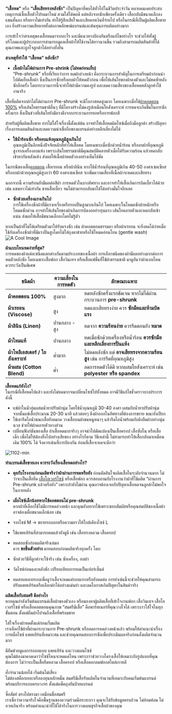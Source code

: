 
 **“เสื้อหด”** หรือ **“เสื้อเสียทรงหลังซัก”** เป็นปัญหาที่พบได้ทั่วไปในชีวิตประจำวัน หลายคนเคยประสบเหตุการณ์ซื้อเสื้อตัวโปรดมาใหม่ สวมใส่ได้พอดี แต่หลังจากซักเพียงครั้งเดียว เสื้อกลับมีขนาดเล็กลง แขนสั้นลง หรือยาวไม่เท่ากัน ทำให้รู้สึกเสียใจและเสียดายเงินที่จ่ายไป หรือในกรณีที่เป็นผู้ผลิตเสื้อขายเอง ยิ่งสร้างความเสียหายทั้งต่อภาพลักษณ์แบรนด์และต้นทุนการผลิตอย่างมาก

การเข้าใจว่าสาเหตุของเสื้อหดมาจากอะไร และมีแนวทางป้องกันหรือแก้ไขอย่างไร จะช่วยให้ทั้งผู้บริโภคและผู้ประกอบการสามารถดูแลเสื้อผ้าให้ใช้งานได้ยาวนานขึ้น รวมถึงสามารถผลิตสินค้าที่ได้คุณภาพและถูกใจลูกค้าได้อย่างยั่งยืน

**สาเหตุที่ทำให้ “เสื้อหด” หลังซัก?**<br>
- **เนื้อผ้าไม่ได้ผ่านการ Pre-shrink (ไม่หดก่อนเย็บ)**<br>
“Pre-shrunk” หรือที่เรียกว่าการ หดผ้าล่วงหน้า คือกระบวนการสำคัญในการเตรียมผ้าก่อนนำไปตัดเย็บเสื้อผ้า ซึ่งเป็นการซักหรืออบผ้าให้หดตัวก่อน เพื่อให้เส้นใยของผ้าคงตัวและไม่หดซ้ำหลังซักอีกครั้ง โดยกระบวนการนี้จะทำให้ผ้ามีความคงรูป และลดความเสี่ยงของเสื้อหดหลังลูกค้าใช้งานจริง

เสื้อที่ผลิตจากผ้าไม่ได้ผ่านการ Pre-shrunk จะมีโอกาสหดสูงมาก โดยเฉพาะเมื่อใช้[ผ้าคอตตอน 100%](/what-is-cotton) หรือเส้นใยธรรมชาติอื่นๆ ที่มีโครงสร้างไม่คงรูปเหมือนใยสังเคราะห์ การหดจะเกิดขึ้นในการซักครั้งแรก ซึ่งเป็นช่วงที่เส้นใยยังมีแรงตึงจากกระบวนการทอหรือการฟอกสี

สำหรับผู้ที่ผลิตเสื้อขาย การไม่ใส่ใจเรื่องนี้ตั้งแต่ต้น อาจทำให้เสื้อหดผิดไซซ์เมื่อถึงมือลูกค้า สร้างปัญหาเรื่องการเคลมสินค้าและลดความน่าเชื่อถือของแบรนด์อย่างหลีกเลี่ยงไม่ได้

- **ใช้น้ำร้อนซัก หรืออบแห้งอุณหภูมิสูงเกินไป** <br>
อุณหภูมิเป็นอีกหนึ่งปัจจัยหลักที่ทำให้เสื้อหด โดยเฉพาะเมื่อซักด้วยน้ำร้อน หรืออบผ้าที่อุณหภูมิสูงจากเครื่องอบแห้ง เพราะเส้นใยธรรมชาติมีคุณสมบัติคลายตัวเมื่อได้รับความร้อน แล้วหดกลับเข้าหากันหลังแห้ง ส่งผลให้เนื้อผ้าหดตัวลงอย่างเห็นได้ชัด

ในกรณีของเสื้อ[คอตตอน](/how-many-grades-of-cotton-are-there) เสื้อเรยอน หรือผ้าลินิน หากใช้น้ำร้อนที่อุณหภูมิเกิน 40-50 องศาเซลเซียส หรืออบผ้าด้วยอุณหภูมิสูงกว่า 60 องศาเซลเซียส จะเพิ่มความเสี่ยงที่เนื้อผ้าจะหดและเสียทรง

นอกจากนี้ ความร้อนยังมีผลต่อสีผ้า การหดตัวในบางทิศทาง และอาจทำให้เสื้อเกิดการบิดเบี้ยวได้ด้วย เช่น แขนยาวไม่เท่ากัน ชายเสื้อเบี้ยว จนไม่สามารถกลับมาใส่ได้อย่างมั่นใจอีกเลย

 - **ซักด้วยเครื่องแรงเกินไป**<br>
การใช้เครื่องซักผ้าที่มีแรงเหวี่ยงหรือรอบปั่นสูงมากเกินไป โดยเฉพาะในโหมดซักผ้าหนักหรือโหมดซักด่วน อาจทำให้เส้นใยของผ้าเกิดการบิดงออย่างรุนแรง เส้นใยคลายตัวและหดกลับเข้าแน่น ส่งผลให้เสื้อมีขนาดเล็กลงโดยไม่รู้ตัว

หากเป็นผ้าที่ไม่ได้เตรียมตัวมาให้รับแรงซัก เช่น ผ้าคอตตอนธรรมดา หรือผ้าเรยอน จะยิ่งหดได้ง่ายเมื่อใช้กับเครื่องซักผ้าที่มีแรงปั่นสูงโดยไม่ใส่ถุงตาข่ายหรือใช้โหมดอ่อนโยน (gentle wash)
![A Cool Image](/blog/93763676_T-shirt-01-min-2048x1452.jpg)

**ผ้าแบบไหนหดง่ายที่สุด?**<br>
การหดของผ้าแต่ละชนิดแตกต่างกันตามประเภทของเนื้อผ้า การเลือกชนิดของผ้ามีผลอย่างมากต่อการหดตัวหลังซัก โดยเฉพาะเสื้อฟอก เสื้อวินเทจ หรือเสื้อแฟชั่นที่ใช้ผ้าธรรมชาติ มาดูกันว่าผ้าแบบไหนควรระวังเป็นพิเศษ



| ชนิดผ้า                            | ความเสี่ยงในการหดตัว       | ลักษณะเฉพาะ                                                                 |
|------------------------------------|------------------------------|------------------------------------------------------------------------------|
| **ผ้าคอตตอน 100%**               | สูงมาก                       | หดหลังซักครั้งแรกชัดเจน หากไม่ได้ผ่านกระบวนการ **pre-shrunk**             |
| **ผ้าเรยอน (Viscose)**           | สูง                          | หดและเสียทรงง่าย ควร **ซักมือและห้ามบิดแรง**                               |
| **ผ้าลินิน (Linen)**             | ปานกลาง - สูง               | หดจาก **ความร้อนง่าย** ควรรีดตอนยัง **หมาด**                               |
| **ผ้าไหมแท้**                    | ปานกลาง                     | หดเมื่อซักด้วยเครื่องหรือน้ำร้อน **ควรซักมือและหลีกเลี่ยงการปั่นแห้ง**    |
| **ผ้าโพลีเอสเตอร์ / ใยสังเคราะห์** | ต่ำมาก                       | ไม่หดหลังซัก แต่ **อาจเสียทรงจากความร้อนสูง** เช่น การรีดที่อุณหภูมิสูง    |
| **ผ้าผสม (Cotton Blend)**        | ต่ำ                          | ลดการหดตัวได้ดี หากผสมใยสังเคราะห์ เช่น **polyester หรือ spandex**         |

**เสื้อหดแก้ยังไง?**<br>
ในกรณีที่เสื้อหดไปแล้ว และยังไม่หดมากจนเปลี่ยนไซซ์ไปทั้งหมด อาจมีวิธีแก้ไขชั่วคราวบางประการดังนี้

- แช่ผ้าในน้ำอุ่นผสมน้ำยาปรับผ้านุ่ม โดยใช้น้ำอุณหภูมิ 30-40 องศา ผสมกับน้ำยาปรับผ้านุ่ม จากนั้นแช่เสื้อประมาณ 20-30 นาที แล้วค่อยๆ ดึงผ้าออกในทิศทางที่ต้องการขยาย ขณะยังเปียก
- ใช้เตารีดไอน้ำขณะเสื้อยังหมาด วางเสื้อบนผ้าขนหนูหนาๆ แล้วรีดไอน้ำพร้อมกับดึงยืดผ้าอย่างนุ่มนวล ช่วยให้ผ้าคลายตัวบางส่วน
- เปลี่ยนฟังก์ชันของเสื้อ ถ้าเสื้อหดมากจริงๆ อาจนำไปดัดแปลงเป็นเสื้อครอป เสื้อซับใน หรือเสื้อเด็ก เพื่อไม่ให้ต้องทิ้งไปอย่างเสียของ
อย่างไรก็ตาม วิธีเหล่านี้ ไม่สามารถทำให้เสื้อกลับมาเหมือนเดิม 100% ได้ จึงควรเน้นที่การป้องกัน ก่อนที่เสื้อจะหดจะดีกว่า

![1102-min](/blog/1102-min.jpg)

**ทำแบรนด์เสื้อขายเอง ควรระวังเรื่องเสื้อหดอย่างไร?**<br>
- **คุยกับโรงงานก่อนผลิตจริงว่าผ้าผ่านการหดหรือยัง**
ก่อนตัดสินใจผลิตเสื้อในระดับจำนวนมาก ไม่ว่าจะเป็นเสื้อยืด [เสื้อโอเวอร์ไซซ์](/oversized-shirt-big-shirt/) หรือเสื้อฟอก ควรสอบถามกับโรงงานว่าผ้าที่ใช้ผลิต “ผ่านการ Pre-shrunk แล้วหรือยัง” เพราะถ้ายังไม่ผ่าน คุณอาจต้องเจอกับปัญหาเสื้อหดจนลูกค้าไม่พอใจในภายหลัง

- **เผื่อไซซ์เล็กน้อยหากใช้คอตตอนไม่ pre-shrunk**<br>
หากผ้าที่เลือกใช้ไม่มีการหดล่วงหน้า และคุณยังอยากใช้เพราะชอบสัมผัสหรือคุณสมบัติของเนื้อผ้า อาจต้องเผื่อขนาดเล็กน้อย เช่น

- จากไซซ์ M → ขยายรอบอกหรือความยาวให้ใกล้เคียงไซซ์ L
- ใช้แพทเทิร์นที่สามารถหดแล้วยังดูดี เช่น เสื้อทรงหลวม เสื้อครอป
- ทดสอบซักก่อนผลิตจริงเสมอ<br>
ควร **ขอชิ้นตัวอย่าง** มาทดสอบก่อนผลิตจริงทุกครั้ง โดย:

- ซักด้วยวิธีที่ลูกค้าจะใช้จริง เช่น ซักเครื่อง, อบผ้า<br>
- วัดไซซ์ก่อนและหลังซัก เปรียบเทียบการหดเป็นเปอร์เซ็นต์
- ทดสอบหลายรอบเพื่อดูว่าเสื้อจะหดแค่รอบแรกหรือยังหดต่อ
การทำเช่นนี้จะช่วยให้คุณสามารถปรับแพทเทิร์นหรือเลือกผ้าได้อย่างแม่นยำ และลดโอกาสเกิดปัญหาในสินค้าจริง

**ผลิตเสื้อกับสมศรี ดีอย่างไร**<br>
หากคุณกำลังเริ่มต้นแบรนด์เสื้อผ้าของตัวเอง หรือมองหาผู้ผลิตเสื้อที่เข้าใจงานฟอก เสื้อวินเทจ เสื้อโอเวอร์ไซซ์ หรือเสื้อคอตตอนคุณภาพ “สมศรีมีเสื้อ” คือพาร์ทเนอร์ที่คุณวางใจได้ เพราะเราใส่ใจในทุกขั้นตอน ตั้งแต่ผืนผ้าไปจนถึงเสื้อที่พร้อมขาย

ใส่ใจเรื่องผ้าหดตั้งแต่ก่อนเริ่มผลิต<br>
เราเลือกใช้ผ้าที่ผ่านกระบวนการ Pre-shrunk หรือลดการหดล่วงหน้าแล้ว พร้อมให้คำแนะนำเรื่องการเผื่อไซซ์ แพทเทิร์นที่เหมาะสม และช่วยคุณทดสอบการซักเพื่อประเมินผลจริงก่อนสั่งผลิตจำนวนมาก

มีทีมช่วยดูแลการออกแบบ แพทเทิร์น และวางแผนไซซ์<br>
คุณไม่ต้องมาคาดเดาว่าไซซ์ไหนจะหดแค่ไหน เพราะเราช่วยวางโครงเสื้อให้เหมาะกับรูปแบบที่คุณต้องการ ไม่ว่าจะเป็นเสื้อยืดหลวม เสื้อครอป หรือเสื้อคอกลมฟอกสไตล์เกาหลี

สั่งจำนวนน้อยได้ เริ่มต้นไม่เสี่ยง<br>
ไม่ต้องสต็อกเยอะหรือลงทุนหลักหมื่น สมศรีมีเสื้อรับผลิตในจำนวนที่เหมาะกับคนเริ่มต้นแบรนด์ พร้อมบริการแบบครบวงจร ตั้งแต่แพ็คถุงยันป้ายแบรนด์

ซื่อสัตย์ ตรงไปตรงมา เหมือนชื่อสมศรี<br>
เราเชื่อว่าความจริงใจคือพื้นฐานของความร่วมมือระยะยาว คุณจะได้รับข้อมูลครบถ้วน ไม่อ้อมค้อม ไม่อวยเกินจริง พร้อมคำแนะนำที่ใช้ได้จริงในการวางแผนธุรกิจเสื้อผ้าของคุณ
